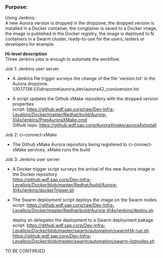 ### Purpose:
Using Jenkins:  
A new Aurora version is dropped in the dropzone, the dropped version is installed in a Docker container, the congtainer is saved to a Docker image, the image is published in the Docker registry, the image is deployed to N containers in a Swarm cluster, ready-to-use for the users, testers or developers for example.

**Hi-level description**  
Three Jenkins jobs is enough to automate the workflow.  

Job 1: Jenkins user server  

- A Jenkins file trigger surveys the change of the file 'version.txt' in the Aurora dropzone.  
  \\\10.17.136.53\dropzone\aurora_dev\aurora42_cons\version.txt  

- A script updates the Github xMake repository with the dropped version properties  
  script: https://github.wdf.sap.corp/raw/Dev-Infra-Levallois/Docker/master/Redhat/build/Aurora-XI4x/jenkins/PrepAuroraXMake.cmd  
  Github repo: https://github.wdf.sap.corp/AuroraXmake/aurora4xInstall  

Job 2: ci-connect-xMake  
- The Github xMake Aurora repository being registered to ci-connect-xMake services, xMake runs the build

Job 3: Jenkins user server  

- A Docker trigger script surveys the arrival of the new Aurora image in the Docker repository  
  https://github.wdf.sap.corp/Dev-Infra-Levallois/Docker/blob/master/Redhat/build/Aurora-XI4x/jenkins/dockerTrigger.sh  

- The Swarm deployment script deploys the image on the Swarm nodes  
  script: https://github.wdf.sap.corp/raw/Dev-Infra-Levallois/Docker/master/Redhat/build/Aurora-XI4x/jenkins/deploy.sh  
  
  deploy.sh delegates the deployment to a Swarm deployment pakage script:      https://github.wdf.sap.corp/Dev-Infra-Levallois/Docker/blob/master/swarm/automation/swarmHA-run.sh  
                  https://github.wdf.sap.corp/Dev-Infra-Levallois/Docker/blob/master/swarm/automation/swarm-listnodes.sh  

TO BE CONTINUED  


